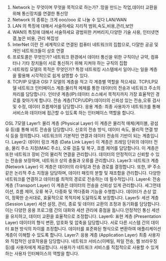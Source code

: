 1. Network 는 무엇이며 무엇을 목적으로 하는가?
.망을 만드는 작업,데이터 교환을 위해 통신장치를 연결한 통신망
2. Network 의 종류는 크게 ooo/ooo 로 나눌 수 있다
LAN/WAN
3. LAN 의 특징에 대해서 서술하세요
지리적 범위,속도,비용,관리,보안
4. WAN의 특징에 대해서 서술하세요
광범위한 커버리지,다양한 기술 사용, 인터넷연결,높은 비용, 관리 복잡성
5. InterNet 이란
전 세계적으로 연결된 컴퓨터 네트워크의 집합으로, 다얄한 공공 및 개인 네트워크들이 상호 연결
6. 프로토콜은 무엇인가?
네트워크 환경에서 데이터 통신을 위한 구칙이난 규약, 컴퓨터나 기타 장치들이 서로 통신하기 위해 지켜야 하는 규칙의 집합
7. 네트워킹 모델의 목적은 무엇인가?
특정 네트워킹 시스템에서 일어나는 일을 계층을 활용해 시각적으로 쉽게 설명할 수 있다.
8. TCP/IP 모델과 OSI 7 모델의 계층을 적고 각 계층별 역할을 적으세요.
                           TCP/LP모델
네트워크 인터페이스 계층:물리적 메체를 통한 데이터의 전송과 네트워크 주소의 처리를 담당합니다.
인터넷 계층(IP):데이터 소스에서 목적지까지 가장 효율적인 경로를 찾아가게 합니다.
전송 계층(TCP/UDP):데이터의 신뢰성 있는 전송,오류 검사 및 수정, 데이터 흐름제어를 담당합니다.
응용 계층: 최종 사용자가 네트워크를 통해 서비스와 데이터에 접근할 수 있도록 하는 인터페이스 역할을 합니다.

OSL 7모델
Layer1: 물리 계층 (Physical Layer)
이 계층은 물리적 매체(케이블, 광섬유 등)를 통해 비트 전송을 담당합니다. 신호의 전송 방식, 데이터 속도, 물리적 연결 방식 등을 정의합니다. 네트워크의 기본적인 연결과 데이터 전송의 기반이 되는 계층입니다.
Layer2: 데이터 링크 계층 (Data Link Layer)
이 계층은 프레임 단위의 데이터 전송, 물리 주소 지정(MAC 주소), 오류 검출 및 복구, 흐름 제어를 담당합니다. 이 계층은 또한 네트워크 장비 간의 물리적 연결을 관리합니다. 데이터의 안정적이고 신뢰할 수 있는 전송을 보장하며, 네트워크 상의 충돌과 오류를 관리합니다.
Layer3: 네트워크 계층 (Network Layer)
이 계층은 데이터의 라우팅과 전송 경로를 결정합니다. 또한, IP 주소 같은 논리적 주소 지정을 담당하며, 데이터 패킷의 분할 및 재조합을 관리합니다. 다양한 네트워크를 연결하고 데이터를 최적의 경로로 전송하는 데 필수적입니다.
Layer4: 전송 계층 (Transport Layer)
이 계층은 데이터의 전송을 신뢰성 있게 관리합니다. 세그먼테이션, 흐름 제어, 오류 복구, 다중화 및 역다중화 기능을 수행합니다. 데이터가 손상 없이, 정확한 순서대로, 효율적으로 목적지에 도달하도록 보장합니다.
Layer5: 세션 계층 (Session Layer)
세션 설정, 관리, 종료 및 데이터 교환의 조정과 동기화를 담당합니다. 이는 다양한 응용 프로그램 간의 대화와 세션 관리에 중점을 둡니다.안정적인 통신 세션을 유지하고, 데이터 교환을 효율적으로 조정합니다.
Layer6: 표현 계층 (Presentation Layer)
데이터의 형식 변환, 암호화 및 압축을 담당합니다. 서로 다른 시스템 간의 데이터 표현 방식의 차이를 조정합니다. 데이터를 표준화된 형식으로 변환하여 애플리케이션 계층이 이해할 수 있도록 합니다.
Layer7: 응용 계층 (Application Layer)
최종 사용자와 직접적인 상호작용을 담당합니다. 네트워크 서비스(이메일, 파일 전송, 웹 브라우징 등)를 사용자에게 제공합니다. 사용자가 네트워크 서비스를 직접적으로 사용할 수 있게 하는 사용자 인터페이스의 역할을 합니다.
